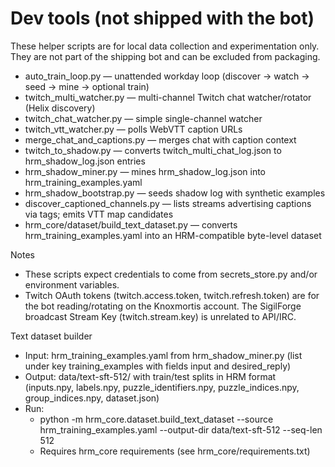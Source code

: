 # Dev tools (not shipped with the bot)

These helper scripts are for local data collection and experimentation only. They are not part of the shipping bot and can be excluded from packaging.

- auto_train_loop.py — unattended workday loop (discover → watch → seed → mine → optional train)
- twitch_multi_watcher.py — multi-channel Twitch chat watcher/rotator (Helix discovery)
- twitch_chat_watcher.py — simple single-channel watcher
- twitch_vtt_watcher.py — polls WebVTT caption URLs
- merge_chat_and_captions.py — merges chat with caption context
- twitch_to_shadow.py — converts twitch_multi_chat_log.json to hrm_shadow_log.json entries
- hrm_shadow_miner.py — mines hrm_shadow_log.json into hrm_training_examples.yaml
- hrm_shadow_bootstrap.py — seeds shadow log with synthetic examples
- discover_captioned_channels.py — lists streams advertising captions via tags; emits VTT map candidates
- hrm_core/dataset/build_text_dataset.py — converts hrm_training_examples.yaml into an HRM-compatible byte-level dataset

Notes

- These scripts expect credentials to come from secrets_store.py and/or environment variables.
- Twitch OAuth tokens (twitch.access.token, twitch.refresh.token) are for the bot reading/rotating on the Knoxmortis account. The SigilForge broadcast Stream Key (twitch.stream.key) is unrelated to API/IRC.

Text dataset builder

- Input: hrm_training_examples.yaml from hrm_shadow_miner.py (list under key training_examples with fields input and desired_reply)
- Output: data/text-sft-512/ with train/test splits in HRM format (inputs.npy, labels.npy, puzzle_identifiers.npy, puzzle_indices.npy, group_indices.npy, dataset.json)
- Run:
	- python -m hrm_core.dataset.build_text_dataset --source hrm_training_examples.yaml --output-dir data/text-sft-512 --seq-len 512
	- Requires hrm_core requirements (see hrm_core/requirements.txt)
